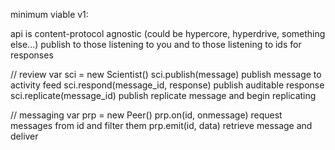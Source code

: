 minimum viable v1:

  api is content-protocol agnostic (could be hypercore, hyperdrive, something else...)
  publish to those listening to you and to those listening to ids for responses
  
  // review
  var sci = new Scientist()
  sci.publish(message)
    publish message to activity feed
  sci.respond(message_id, response) 
    publish auditable response
  sci.replicate(message_id)
    publish replicate message and begin replicating

  // messaging 
  var prp = new Peer()
  prp.on(id, onmessage)
    request messages from id and filter them
  prp.emit(id, data)
    retrieve message and deliver